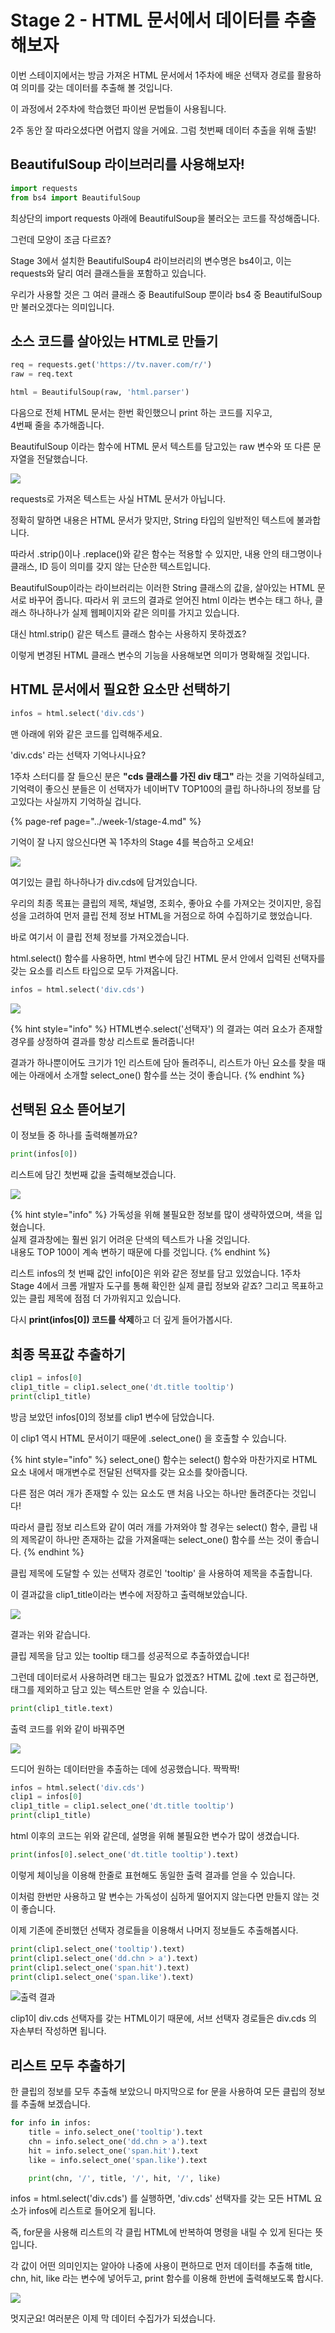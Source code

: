# Stage 2 - HTML 문서에서 데이터를 추출해보자

이번 스테이지에서는 방금 가져온 HTML 문서에서 1주차에 배운 선택자 경로를 활용하여 의미를 갖는 데이터를 추출해 볼 것입니다.

이 과정에서 2주차에 학습했던 파이썬 문법들이 사용됩니다.

2주 동안 잘 따라오셨다면 어렵지 않을 거에요. 그럼 첫번째 데이터 추출을 위해 출발!

## BeautifulSoup 라이브러리를 사용해보자!

```python
import requests
from bs4 import BeautifulSoup
```

최상단의 import requests 아래에 BeautifulSoup을 불러오는 코드를 작성해줍니다.

그런데 모양이 조금 다르죠?

Stage 3에서 설치한 BeautifulSoup4 라이브러리의 변수명은 bs4이고, 이는 requests와 달리 여러 클래스들을 포함하고 있습니다.

우리가 사용할 것은 그 여러 클래스 중 BeautifulSoup 뿐이라 bs4 중 BeautifulSoup 만 불러오겠다는 의미입니다.

## 소스 코드를 살아있는 HTML로 만들기

```python
req = requests.get('https://tv.naver.com/r/')
raw = req.text

html = BeautifulSoup(raw, 'html.parser')
```

다음으로 전체 HTML 문서는 한번 확인했으니 print 하는 코드를 지우고,  
4번째 줄을 추가해줍니다.

BeautifulSoup 이라는 함수에 HTML 문서 텍스트를 담고있는 raw 변수와 또 다른 문자열을 전달했습니다.

![](../.gitbook/assets/image%20%28409%29.png)

requests로 가져온 텍스트는 사실 HTML 문서가 아닙니다.

정확히 말하면 내용은 HTML 문서가 맞지만, String 타입의 일반적인 텍스트에 불과합니다.

따라서 .strip\(\)이나 .replace\(\)와 같은 함수는 적용할 수 있지만, 내용 안의 태그명이나 클래스, ID 등이 의미를 갖지 않는 단순한 텍스트입니다.

BeautifulSoup이라는 라이브러리는 이러한 String 클래스의 값을, 살아있는 HTML 문서로 바꾸어 줍니다. 따라서 위 코드의 결과로 얻어진 html 이라는 변수는 태그 하나, 클래스 하나하나가 실제 웹페이지와 같은 의미를 가지고 있습니다.

대신 html.strip\(\) 같은 텍스트 클래스 함수는 사용하지 못하겠죠?

이렇게 변경된 HTML 클래스 변수의 기능을 사용해보면 의미가 명확해질 것입니다.

## HTML 문서에서 필요한 요소만 선택하기

```python
infos = html.select('div.cds')
```

맨 아래에 위와 같은 코드를 입력해주세요.

'div.cds' 라는 선택자 기억나시나요?

1주차 스터디를 잘 들으신 분은 **"cds 클래스를 가진 div 태그"** 라는 것을 기억하실테고, 기억력이 좋으신 분들은 이 선택자가 네이버TV TOP100의 클립 하나하나의 정보를 담고있다는 사실까지 기억하실 겁니다.

{% page-ref page="../week-1/stage-4.md" %}

기억이 잘 나지 않으신다면 꼭 1주차의 Stage 4를 복습하고 오세요!

![](../.gitbook/assets/image%20%28107%29.png)

여기있는 클립 하나하나가 div.cds에 담겨있습니다.

우리의 최종 목표는 클립의 제목, 채널명, 조회수, 좋아요 수를 가져오는 것이지만, 응집성을 고려하여 먼저 클립 전체 정보 HTML을 거점으로 하여 수집하기로 했었습니다.

바로 여기서 이 클립 전체 정보를 가져오겠습니다.

html.select\(\) 함수를 사용하면, html 변수에 담긴 HTML 문서 안에서 입력된 선택자를 갖는 요소를 리스트 타입으로 모두 가져옵니다.

```python
infos = html.select('div.cds')
```

![](../.gitbook/assets/image%20%28439%29.png)

{% hint style="info" %}
HTML변수.select\('선택자'\) 의 결과는 여러 요소가 존재할 경우를 상정하여 결과를 항상 리스트로 돌려줍니다!

결과가 하나뿐이어도 크기가 1인 리스트에 담아 돌려주니, 리스트가 아닌 요소를 찾을 때에는 아래에서 소개할 select\_one\(\) 함수를 쓰는 것이 좋습니다.
{% endhint %}

## 선택된 요소 뜯어보기

이 정보들 중 하나를 출력해볼까요?

```python
print(infos[0])
```

리스트에 담긴 첫번째 값을 출력해보겠습니다.

![](../.gitbook/assets/image%20%28337%29.png)

{% hint style="info" %}
가독성을 위해 불필요한 정보를 많이 생략하였으며, 색을 입혔습니다.  
실제 결과창에는 훨씬 읽기 어려운 단색의 텍스트가 나올 것입니다.  
내용도 TOP 100이 계속 변하기 때문에 다를 것입니다.
{% endhint %}

리스트 infos의 첫 번째 값인 info\[0\]은 위와 같은 정보를 담고 있었습니다. 1주차 Stage 4에서 크롬 개발자 도구를 통해 확인한 실제 클립 정보와 같죠? 그리고 목표하고 있는 클립 제목에 점점 더 가까워지고 있습니다.

다시 **print\(infos\[0\]\) 코드를 삭제**하고 더 깊게 들어가봅시다.

## 최종 목표값 추출하기

```python
clip1 = infos[0]
clip1_title = clip1.select_one('dt.title tooltip')
print(clip1_title)
```

방금 보았던 infos\[0\]의 정보를 clip1 변수에 담았습니다.

이 clip1 역시 HTML 문서이기 때문에 .select\_one\(\) 을 호출할 수 있습니다.

{% hint style="info" %}
select\_one\(\) 함수는 select\(\) 함수와 마찬가지로 HTML 요소 내에서 매개변수로 전달된 선택자를 갖는 요소를 찾아줍니다.

다른 점은 여러 개가 존재할 수 있는 요소도 맨 처음 나오는 하나만 돌려준다는 것입니다!

따라서 클립 정보 리스트와 같이 여러 개를 가져와야 할 경우는 select\(\) 함수, 클립 내의 제목같이 하나만 존재하는 값을 가져올때는 select\_one\(\) 함수를 쓰는 것이 좋습니다.
{% endhint %}

클립 제목에 도달할 수 있는 선택자 경로인 'tooltip' 을 사용하여 제목을 추출합니다.

이 결과값을 clip1\_title이라는 변수에 저장하고 출력해보았습니다.

![](../.gitbook/assets/image%20%28398%29.png)

결과는 위와 같습니다.

클립 제목을 담고 있는 tooltip 태그를 성공적으로 추출하였습니다!

그런데 데이터로서 사용하려면 태그는 필요가 없겠죠? HTML 값에 .text 로 접근하면, 태그를 제외하고 담고 있는 텍스트만 얻을 수 있습니다.

```python
print(clip1_title.text)
```

출력 코드를 위와 같이 바꿔주면

![](../.gitbook/assets/image%20%2864%29.png)

드디어 원하는 데이터만을 추출하는 데에 성공했습니다. 짝짝짝!

```python
infos = html.select('div.cds')
clip1 = infos[0]
clip1_title = clip1.select_one('dt.title tooltip')
print(clip1_title)
```

html 이후의 코드는 위와 같은데, 설명을 위해 불필요한 변수가 많이 생겼습니다.

```python
print(infos[0].select_one('dt.title tooltip').text)
```

이렇게 체이닝을 이용해 한줄로 표현해도 동일한 출력 결과를 얻을 수 있습니다.

이처럼 한번만 사용하고 말 변수는 가독성이 심하게 떨어지지 않는다면 만들지 않는 것이 좋습니다.

이제 기존에 준비했던 선택자 경로들을 이용해서 나머지 정보들도 추출해봅시다.

```python
print(clip1.select_one('tooltip').text)
print(clip1.select_one('dd.chn > a').text)
print(clip1.select_one('span.hit').text)
print(clip1.select_one('span.like').text)
```

![&#xCD9C;&#xB825; &#xACB0;&#xACFC;](../.gitbook/assets/image%20%28200%29.png)

clip1이 div.cds 선택자를 갖는 HTML이기 때문에, 서브 선택자 경로들은 div.cds 의 자손부터 작성하면 됩니다.

## 리스트 모두 추출하기

한 클립의 정보를 모두 추출해 보았으니 마지막으로 for 문을 사용하여 모든 클립의 정보를 추출해 보겠습니다.

```python
for info in infos:
    title = info.select_one('tooltip').text
    chn = info.select_one('dd.chn > a').text
    hit = info.select_one('span.hit').text
    like = info.select_one('span.like').text

    print(chn, '/', title, '/', hit, '/', like)
```

infos = html.select\('div.cds'\) 를 실행하면, 'div.cds' 선택자를 갖는 모든 HTML 요소가 infos에 리스트로 들어오게 됩니다.

즉, for문을 사용해 리스트의 각 클립 HTML에 반복하여 명령을 내릴 수 있게 된다는 뜻입니다.

각 값이 어떤 의미인지는 알아야 나중에 사용이 편하므로 먼저 데이터를 추출해 title, chn, hit, like 라는 변수에 넣어두고, print 함수를 이용해 한번에 출력해보도록 합시다.

![](../.gitbook/assets/image%20%28446%29.png)

멋지군요! 여러분은 이제 막 데이터 수집가가 되셨습니다.

